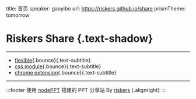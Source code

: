 title: 首页
speaker: gaoyibo
url: https://riskers.github.io/share
prismTheme: tomorrow

<slide class="bg-black-blue aligncenter" image="https://images.unsplash.com/photo-1519999482648-25049ddd37b1?ixlib=rb-1.2.1&ixid=eyJhcHBfaWQiOjEyMDd9&auto=format&fit=crop&w=1526&q=80 .dark">

#  Riskers Share {.text-shadow}
---

- [flexible](https://riskers.github.io/share/flexible){.bounce}{.text-subtitle}
- [css module](https://riskers.github.io/share/css_modules){.bounce}{.text-subtitle}
- [chrome extension](https://riskers.github.io/share/chrome_extension){.bounce}{.text-subtitle}

---

:::footer
使用 [nodePPT](https://github.com/ksky521/nodeppt) 搭建的 PPT 分享站 By [riskers](https://github.com/riskers) {.alignright}
:::